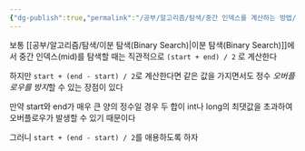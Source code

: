 ```yaml
---
{"dg-publish":true,"permalink":"/공부/알고리즘/탐색/중간 인덱스를 계산하는 방법/","dgPassFrontmatter":true}
---
```



보통 [[공부/알고리즘/탐색/이분 탐색(Binary Search)\|이분 탐색(Binary Search)]]에서 중간 인덱스(mid)를 탐색할 때는
직관적으로 `(start + end) / 2` 로 계산한다

하지만 `start + (end - start) / 2`로 계산한다면 같은 값을 가지면서도 정수 *오버플로우를 방지*할 수 있는 장점이 있다

만약 start와 end가 매우 큰 양의 정수일 경우 두 합이 int나 long의 최댓값을 초과하여 오버플로우가 발생할 수 있기 때문이다

그러니 `start + (end - start) / 2`를 애용하도록 하자